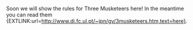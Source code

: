 Soon we will show the rules for Three Musketeers here! In the meantime you can read them {EXTLINK:url=http://www.di.fc.ul.pt/~jpn/gv/3musketeers.htm,text=here}.

